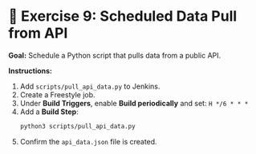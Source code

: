 # 🧪 Exercise 9: Scheduled Data Pull from API

**Goal:** Schedule a Python script that pulls data from a public API.

**Instructions:**
1. Add `scripts/pull_api_data.py` to Jenkins.
2. Create a Freestyle job.
3. Under **Build Triggers**, enable **Build periodically** and set: `H */6 * * *`
4. Add a **Build Step**:
   ```bash
   python3 scripts/pull_api_data.py
   ```
5. Confirm the `api_data.json` file is created.
